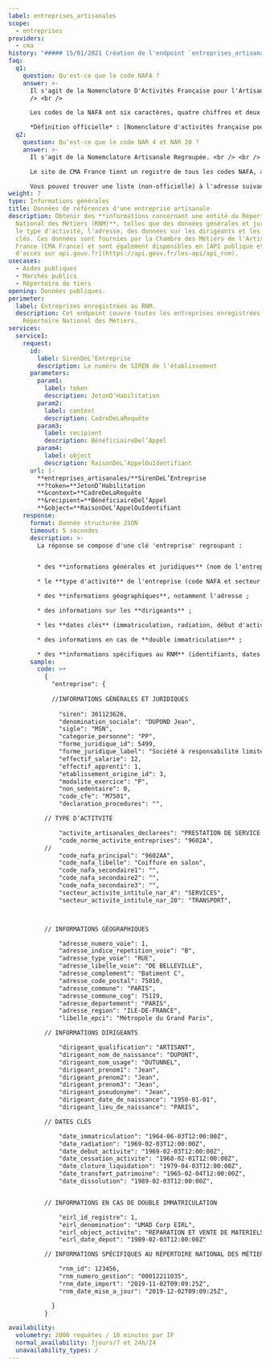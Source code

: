 ```yaml
---
label: entreprises_artisanales
scope:
  - entreprises
providers:
  - cma
history: "##### 15/01/2021 Création de l'endpoint `entreprises_artisanales`"
faq:
  q1:
    question: Qu'est-ce que le code NAFA ?
    answer: >-
      Il s'agit de la Nomenclature D'Activités Française pour l'Artisanat. <br
      /> <br />

      Les codes de la NAFA ont six caractères, quatre chiffres et deux lettres. Les cinq premiers caractères sont ceux de la NAF. La lettre située en sixième position permet de préciser le contenu des postes NAFA au sein d'une sous-classe NAF. <br /> <br /> **Ressources** <br /> <br />

      *Définition officielle* : [Nomenclature d'activités française pour l'artisanat / NAFA](https://www.insee.fr/fr/metadonnees/definition/c1580) <br /> *Registre de tous les codes NAFA, proposée par CMA France* : [Nomenclature d'Activités Française de l'Artisanat](http://nafa.apcma.fr/jlbweb/jlbWeb?html=NAFA/accueil) <br /> *Le ministère de l'économie, des finances et de la relance possède une page dédiée à l'adresse suivante* : [LA NOMENCLATURE D'ACTIVITÉS FRANÇAISE DE L'ARTISANAT](https://www.entreprises.gouv.fr/fr/commerce-et-artisanat/la-nomenclature-d-activites-francaise-de-l-artisanat)
  q2:
    question: Qu'est-ce que le code NAR 4 et NAR 20 ?
    answer: >-
      Il s'agit de la Nomemclature Artisanale Regroupée. <br /> <br />

      Le site de CMA France tient un registre de tous les codes NAFA, accompagné des codes NARs, à l'adresse suivante: [Nomenclature d'Activités Française de l'Artisanat](http://nafa.apcma.fr/jlbweb/jlbWeb?html=NAFA/accueil) <br /> <br />

      Vous pouvez trouver une liste (non-officielle) à l'adresse suivante: [liste-nar.pdf](https://entreprise.api.gouv.fr/assets/pdf/liste-nar.pdf)
weight: 7
type: Informations générales
title: Données de références d'une entreprise artisanale
description: Obtenir des **informations concernant une entité du Répertoire
  National des Métiers (RNM)**, telles que des données générales et juridiques,
  le type d'activité, l'adresse, des données sur les dirigeants et les dates
  clés. Ces données sont fournies par la Chambre des Métiers de l'Artisanat
  France (CMA France) et sont également disponibles en [API publique et libre
  d'accès sur api.gouv.fr](https://api.gouv.fr/les-api/api_rnm).
usecases:
  - Aides publiques
  - Marchés publics
  - Répertoire de tiers
opening: Données publiques.
perimeter:
  label: Entreprises enregistrées au RNM.
  description: Cet endpoint couvre toutes les entreprises enregistrées au
    Répertoire National des Métiers.
services:
  service1:
    request:
      id:
        label: SirenDeL’Entreprise
        description: Le numéro de SIREN de l'établissement
      parameters:
        param1:
          label: token
          description: JetonD’Habilitation
        param2:
          label: context
          description: CadreDeLaRequête
        param3:
          label: recipient
          description: BénéficiaireDel’Appel
        param4:
          label: object
          description: RaisonDeL’AppelOuIdentifiant
      url: |-
        **entreprises_artisanales/**SirenDeL’Entreprise
        **?token=**JetonD’Habilitation
        **&context=**CadreDeLaRequête
        **&recipient=**BénéficiaireDel’Appel
        **&object=**RaisonDeL’AppelOuIdentifiant
    response:
      format: Donnée structurée JSON
      timeout: 5 secondes
      description: >-
        La réponse se compose d'une clé 'entreprise' regroupant : 


        * des **informations générales et juridiques** (nom de l'entreprise, personne physique/morale, forme juridique, effectif, l'origine du fond de commerce, activité permanente/saisonnière, activité ambulante, code du centre de formalité des entreprises (CFE) ayant fait l'inscription et les déclarations, s'il y en a, relatives à un redressement judiciaire ou une liquidation.)

        * le **type d'activité** de l'entreprise (code NAFA et secteur d'activité (NAR)) ;

        * des **informations géographiques**, notamment l'adresse ; 

        * des informations sur les **dirigeants** ;

        * les **dates clés** (immatriculation, radiation, début d'activité ...)

        * des informations en cas de **double immatriculation** ; 

        * des **informations spécifiques au RNM** (identifiants, dates d'import et mise à jour) ;
      sample:
        code: >+
          {
            "entreprise": {
            
            //INFORMATIONS GÉNÉRALES ET JURIDIQUES
            
              "siren": 301123626,
              "denomination_sociale": "DUPOND Jean",
              "sigle": "MSN",
              "categorie_personne": "PP",
              "forme_juridique_id": 5499,
              "forme_juridique_label": "Société à responsabilité limitée (sans autre indication)",
              "effectif_salarie": 12,
              "effectif_apprenti": 1,
              "etablissement_origine_id": 3,
              "modalite_exercice": "P",
              "non_sedentaire": 0,
              "code_cfe": "M7501",
              "declaration_procedures": "",

          // TYPE D’ACTITVITÉ

              "activite_artisanales_declarees": "PRESTATION DE SERVICE COMMERCE",
              "code_norme_activite_entreprises": "9602A",
          //
              "code_nafa_principal": "9602AA",
              "code_nafa_libelle": "Coiffure en salon",
              "code_nafa_secondaire1": "",
              "code_nafa_secondaire2": "",
              "code_nafa_secondaire3": "",
              "secteur_activite_intitule_nar_4": "SERVICES",
              "secteur_activite_intitule_nar_20": "TRANSPORT",



          // INFORMATIONS GÉOGRAPHIQUES

              "adresse_numero_voie": 1,
              "adresse_indice_repetition_voie": "B",
              "adresse_type_voie": "RUE",
              "adresse_libelle_voie": "DE BELLEVILLE",
              "adresse_complement": "Batiment C",
              "adresse_code_postal": 75010,
              "adresse_commune": "PARIS",
              "adresse_commune_cog": 75119,
              "adresse_departement": "PARIS",
              "adresse_region": "ILE-DE-FRANCE",
              "libelle_epci": "Métropole du Grand Paris",

          // INFORMATIONS DIRIGEANTS

              "dirigeant_qualification": "ARTISANT",
              "dirigeant_nom_de_naissance": "DUPONT",
              "dirigeant_nom_usage": "DUTUNNEL",
              "dirigeant_prenom1": "Jean",
              "dirigeant_prenom2": "Jean",
              "dirigeant_prenom3": "Jean",
              "dirigeant_pseudonyme": "Jean",
              "dirigeant_date_de_naissance": "1950-01-01",
              "dirigeant_lieu_de_naissance": "PARIS",

          // DATES CLÉS

              "date_immatriculation": "1964-06-03T12:00:00Z",
              "date_radiation": "1969-02-03T12:00:00Z",
              "date_debut_activite": "1969-02-03T12:00:00Z",
              "date_cessation_activite": "1968-02-01T12:00:00Z",
              "date_cloture_liquidation": "1979-04-03T12:00:00Z",
              "date_transfert_patrimoine": "1965-02-04T12:00:00Z",
              "date_dissolution": "1989-02-03T12:00:00Z",


          // INFORMATIONS EN CAS DE DOUBLE IMMATRICULATION

              "eirl_id_registre": 1,
              "eirl_denomination": "UMAD Corp EIRL",
              "eirl_object_activite": "REPARATION ET VENTE DE MATERIELS INFORMATIQUES FORMATION AUDIT ET ASSISTANCE INFORMATIQUE",
              "eirl_date_depot": "1989-02-03T12:00:00Z"

          // INFORMATIONS SPÉCIFIQUES AU RÉPERTOIRE NATIONAL DES MÉTIERS

              "rnm_id": 123456,
              "rnm_numero_gestion": "00012211035",
              "rnm_date_import": "2019-11-02T09:09:25Z",
              "rnm_date_mise_a_jour": "2019-12-02T09:09:25Z",

            }
          }

availability:
  volumetry: 2000 requêtes / 10 minutes par IP
  normal_availability: 7jours/7 et 24h/24
  unavailability_types: /
---
```

